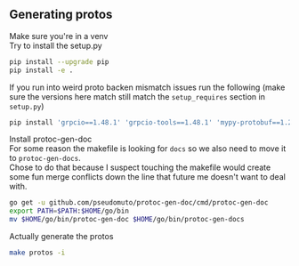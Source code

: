 ## Generating protos
Make sure you're in a venv \
Try to install the setup.py
```sh
pip install --upgrade pip
pip install -e .
```
If you run into weird proto backen mismatch issues run the following (make sure the versions here match still match the `setup_requires` section in `setup.py`)
```sh
pip install 'grpcio==1.48.1' 'grpcio-tools==1.48.1' 'mypy-protobuf==1.24' 'protobuf<3.20'
```

Install protoc-gen-doc \
For some reason the makefile is looking for `docs` so we also need to move it to `protoc-gen-docs`. \
Chose to do that because I suspect touching the makefile would create some fun merge conflicts down the line that future me doesn't want to deal with.
```sh
go get -u github.com/pseudomuto/protoc-gen-doc/cmd/protoc-gen-doc
export PATH=$PATH:$HOME/go/bin
mv $HOME/go/bin/protoc-gen-doc $HOME/go/bin/protoc-gen-docs
```
Actually generate the protos
```sh
make protos -i
```